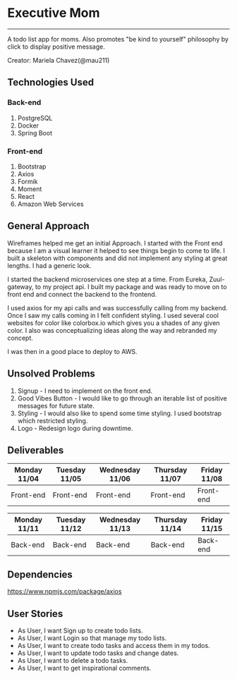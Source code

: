 # Executive Mom
---
A todo list app for moms. Also promotes "be kind to yourself" philosophy by click to display positive message.

Creator:
Mariela Chavez(@mau211)

## Technologies Used

### Back-end
1. PostgreSQL
2. Docker
3. Spring Boot

### Front-end
1. Bootstrap
2. Axios
3. Formik
4. Moment
5. React
6. Amazon Web Services

## General Approach
Wireframes helped me get an initial Approach.
I started with the Front end because I am a visual learner it helped to see things begin to come to life.
I built a skeleton with components and did not implement any styling at great lengths. I had a generic look.

I started the backend microservices one step at a time. From Eureka, Zuul-gateway, to my project api.
I built my package and was ready to move on to front end and connect the backend to the frontend.

I used axios for my api calls and was successfully calling from my backend.
Once I saw my calls coming in I felt confident styling.
I used several cool websites for color like colorbox.io which gives you a shades of any given color.
I also was conceptualizing ideas along the way and rebranded my concept.

I was then in a good place to deploy to AWS.

## Unsolved Problems
1. Signup - I need to implement on the front end.
2. Good Vibes Button - I would like to go through an iterable list of positive messages for future state.
3. Styling - I would also like to spend some time styling. I used bootstrap which restricted styling.
4. Logo - Redesign logo during downtime.

## Deliverables

| Monday 11/04 | Tuesday 11/05 | Wednesday 11/06 | Thursday 11/07 | Friday 11/08 |
|--------------|---------------|-----------------|----------------|--------------|
| Front-end    | Front-end     | Front-end       | Front-end      | Front-end    |

| Monday 11/11 | Tuesday 11/12 | Wednesday 11/13 | Thursday 11/14 | Friday 11/15 |
|--------------|---------------|-----------------|----------------|--------------|
| Back-end     | Back-end      | Back-end        | Back-end       | Back-end     |

## Dependencies
https://www.npmjs.com/package/axios

## User Stories
* As User, I want Sign up to create todo lists.
* As User, I want Login so that manage my todo lists.
* As User, I want to create todo tasks and access them in my todos.
* As User, I want to update todo tasks and change dates.
* As User, I want to delete a todo tasks.
* As User, I want to get inspirational comments.
